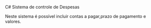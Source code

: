 C# Sistema de controle de Despesas

Neste sistema é possível incluir contas a pagar,prazo de pagamento e valores.
